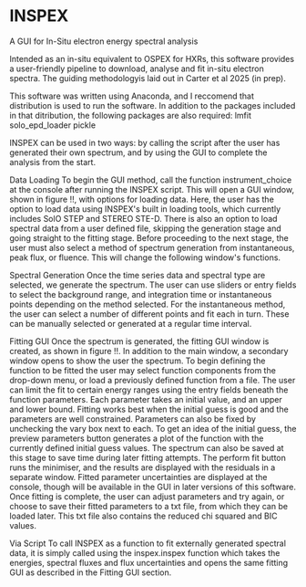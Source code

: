 # INSPEX
A GUI for In-Situ electron energy spectral analysis

Intended as an in-situ equivalent to OSPEX for HXRs, this software provides a user-friendly pipeline to download, analyse and fit in-situ electron spectra. The guiding methodologyis laid out in Carter et al 2025 (in prep).

This software was written using Anaconda, and I reccomend that distribution is used to run the software. In addition to the packages included in that ditribution, the following packages are also required:
lmfit
solo_epd_loader
pickle

INSPEX can be used in two ways: by calling the script after the user has generated their own spectrum, and by using the GUI to complete the analysis from the start. 

Data Loading
To begin the GUI method, call the function instrument_choice at the console after running the INSPEX script. This will open a GUI window, shown in figure !!, with options for loading data. Here, the user has the option to load data using INSPEX's built in loading tools, which currently includes SolO STEP and STEREO STE-D. There is also an option to load spectral data from a user defined file, skipping the generation stage and going straight to the fitting stage. Before proceeding to the next stage, the user must also select a method of spectrum generation from instantaneous, peak flux, or fluence. This will change the following window's functions.

Spectral Generation
Once the time series data and spectral type are selected, we generate the spectrum. The user can use sliders or entry fields to select the background range, and integration time or instantaneous points depending on the method selected. For the instantaneous method, the user can select a number of different points and fit each in turn. These can be manually selected or generated at a regular time interval.

Fitting GUI
Once the spectrum is generated, the fitting GUI window is created, as shown in figure !!. In addition to the main window, a secondary window opens to show the user the spectrum. To begin defining the function to be fitted the user may select function components from the drop-down menu, or load a previously defined function from a file. The user can limit the fit to certain energy ranges using the entry fields beneath the function parameters. Each parameter takes an initial value, and an upper and lower bound. Fitting works best when the initial guess is good and the parameters are well constrained. Parameters can also be fixed by unchecking the vary box next to each. To get an idea of the initial guess, the preview parameters button generates a plot of the function with the currently defined initial guess values. The spectrum can also be saved at this stage to save time during later fitting attempts. The perform fit button runs the minimiser, and the results are displayed with the residuals in a separate window. Fitted parameter uncertainties are displayed at the console, though will be available in the GUI in later versions of this software. Once fitting is complete, the user can adjust parameters and try again, or choose to save their fitted parameters to a txt file, from which they can be loaded later. This txt file also contains the reduced chi squared and BIC values.

Via Script
To call INSPEX as a function to fit externally generated spectral data, it is simply called using the inspex.inspex function which takes the energies, spectral fluxes and flux uncertainties and opens the same fitting GUI as described in the Fitting GUI section.
